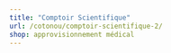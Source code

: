 ```yaml
---
title: "Comptoir Scientifique"
url: /cotonou/comptoir-scientifique-2/
shop: approvisionnement médical
---
```

